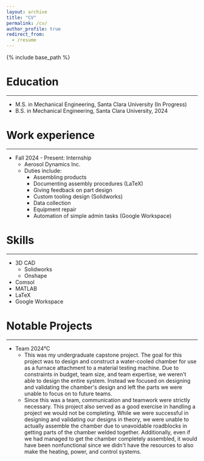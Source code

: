 ```yaml
---
layout: archive
title: "CV"
permalink: /cv/
author_profile: true
redirect_from:
  - /resume
---
```


{% include base_path %}

# Education
---
- M.S. in Mechanical Engineering, Santa Clara University (In Progress)
- B.S. in Mechanical Engineering, Santa Clara University, 2024

# Work experience
---
- Fall 2024 - Present: Internship
  - Aerosol Dynamics Inc.
  - Duties include: 
    - Assembling products
    - Documenting assembly procedures (LaTeX)
    - Giving feedback on part design
    - Custom tooling design (Solidworks)
    - Data collection
    - Equipment repair
    - Automation of simple admin tasks (Google Workspace)

# Skills
---
- 3D CAD
  - Solidworks
  - Onshape
- Comsol
- MATLAB
- LaTeX
- Google Workspace

# Notable Projects
---
- Team 2024°C
  - This was my undergraduate capstone project. The goal for this project was to design and construct a water-cooled chamber for use as a furnace attachment to a material testing machine. Due to constraints in budget, team size, and team expertise, we weren't able to design the entire system. Instead we focused on designing and validating the chamber's design and left the parts we were unable to focus on to future teams.
  - Since this was a team, communication and teamwork were strictly necessary. This project also served as a good exercise in handling a project we would not be completing. While we were successful in designing and validating our designs in theory, we were unable to actually assemble the chamber due to unavoidable roadblocks in getting parts of the chamber welded together. Additionally, even if we had managed to get the chamber completely assembled, it would have been nonfunctional since we didn't have the resources to also make the heating, power, and control systems.